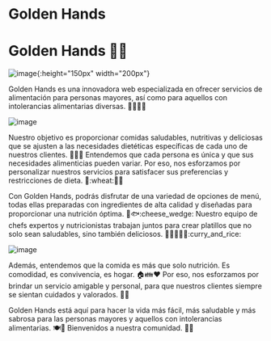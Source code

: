 # Golden Hands

# Golden Hands :raised_hands::sparkles:

![image](https://github.com/amanda1686/golden_hands/assets/80174591/e5889431-ff1f-4f4c-ac8a-2ae3b93f83a7){:height="150px" width="200px"}

Golden Hands es una innovadora web especializada en ofrecer servicios de alimentación para personas mayores, así como para aquellos con intolerancias alimentarias diversas. :older_man::older_woman::apple::broccoli:

![image](https://github.com/amanda1686/golden_hands/assets/80174591/99f0c26d-34aa-4d61-a7c8-67233b2b1277)

Nuestro objetivo es proporcionar comidas saludables, nutritivas y deliciosas que se ajusten a las necesidades dietéticas específicas de cada uno de nuestros clientes. :green_salad::stew::rice_cracker: Entendemos que cada persona es única y que sus necesidades alimenticias pueden variar. Por eso, nos esforzamos por personalizar nuestros servicios para satisfacer sus preferencias y restricciones de dieta. :no_entry_sign::wheat::no_entry_sign::peanuts:

Con Golden Hands, podrás disfrutar de una variedad de opciones de menú, todas ellas preparadas con ingredientes de alta calidad y diseñadas para proporcionar una nutrición óptima. :meat_on_bone::fish::cheese_wedge: Nuestro equipo de chefs expertos y nutricionistas trabajan juntos para crear platillos que no solo sean saludables, sino también deliciosos. :man_cook::woman_cook::spaghetti::curry_and_rice:

![image](https://github.com/amanda1686/golden_hands/assets/80174591/c633a744-7da3-4ae5-a4a9-5daaaa377d58)


Además, entendemos que la comida es más que solo nutrición. Es comodidad, es convivencia, es hogar. :house::family::heart: Por eso, nos esforzamos por brindar un servicio amigable y personal, para que nuestros clientes siempre se sientan cuidados y valorados. :hugs::gift_heart:

Golden Hands está aquí para hacer la vida más fácil, más saludable y más sabrosa para las personas mayores y aquellos con intolerancias alimentarias. :plate_with_cutlery::green_heart: Bienvenidos a nuestra comunidad. :wave::smiley:
